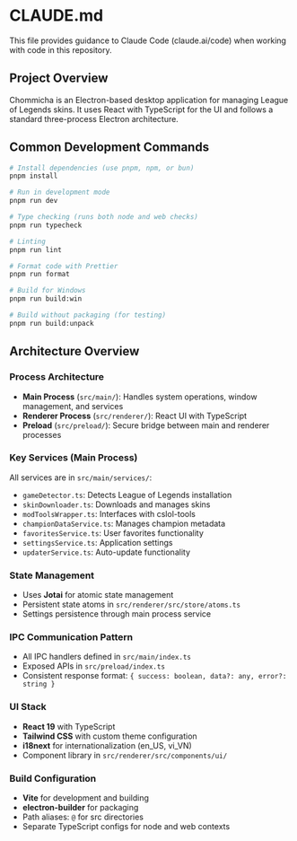 # CLAUDE.md

This file provides guidance to Claude Code (claude.ai/code) when working with code in this repository.

## Project Overview

Chommicha is an Electron-based desktop application for managing League of Legends skins. It uses React with TypeScript for the UI and follows a standard three-process Electron architecture.

## Common Development Commands

```bash
# Install dependencies (use pnpm, npm, or bun)
pnpm install

# Run in development mode
pnpm run dev

# Type checking (runs both node and web checks)
pnpm run typecheck

# Linting
pnpm run lint

# Format code with Prettier
pnpm run format

# Build for Windows
pnpm run build:win

# Build without packaging (for testing)
pnpm run build:unpack
```

## Architecture Overview

### Process Architecture

- **Main Process** (`src/main/`): Handles system operations, window management, and services
- **Renderer Process** (`src/renderer/`): React UI with TypeScript
- **Preload** (`src/preload/`): Secure bridge between main and renderer processes

### Key Services (Main Process)

All services are in `src/main/services/`:

- `gameDetector.ts`: Detects League of Legends installation
- `skinDownloader.ts`: Downloads and manages skins
- `modToolsWrapper.ts`: Interfaces with cslol-tools
- `championDataService.ts`: Manages champion metadata
- `favoritesService.ts`: User favorites functionality
- `settingsService.ts`: Application settings
- `updaterService.ts`: Auto-update functionality

### State Management

- Uses **Jotai** for atomic state management
- Persistent state atoms in `src/renderer/src/store/atoms.ts`
- Settings persistence through main process service

### IPC Communication Pattern

- All IPC handlers defined in `src/main/index.ts`
- Exposed APIs in `src/preload/index.ts`
- Consistent response format: `{ success: boolean, data?: any, error?: string }`

### UI Stack

- **React 19** with TypeScript
- **Tailwind CSS** with custom theme configuration
- **i18next** for internationalization (en_US, vi_VN)
- Component library in `src/renderer/src/components/ui/`

### Build Configuration

- **Vite** for development and building
- **electron-builder** for packaging
- Path aliases: `@` for src directories
- Separate TypeScript configs for node and web contexts
